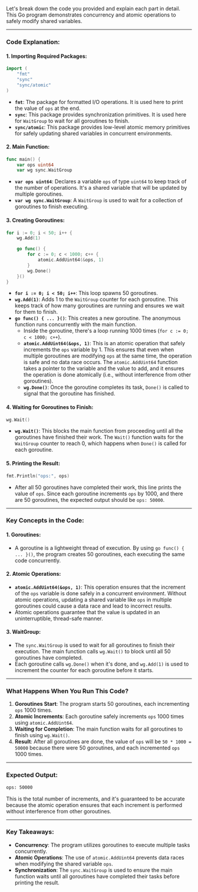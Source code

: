 Let's break down the code you provided and explain each part in detail. This Go program demonstrates concurrency and atomic operations to safely modify shared variables.

---

### Code Explanation:

#### 1. **Importing Required Packages**:

```go
import (
    "fmt"
    "sync"
    "sync/atomic"
)
```

- **`fmt`**: The package for formatted I/O operations. It is used here to print the value of `ops` at the end.
- **`sync`**: This package provides synchronization primitives. It is used here for `WaitGroup` to wait for all goroutines to finish.
- **`sync/atomic`**: This package provides low-level atomic memory primitives for safely updating shared variables in concurrent environments.

#### 2. **Main Function**:

```go
func main() {
    var ops uint64
    var wg sync.WaitGroup
```

- **`var ops uint64`**: Declares a variable `ops` of type `uint64` to keep track of the number of operations. It's a shared variable that will be updated by multiple goroutines.
- **`var wg sync.WaitGroup`**: A `WaitGroup` is used to wait for a collection of goroutines to finish executing.

#### 3. **Creating Goroutines**:

```go
for i := 0; i < 50; i++ {
    wg.Add(1)

    go func() {
        for c := 0; c < 1000; c++ {
            atomic.AddUint64(&ops, 1)
        }
        wg.Done()
    }()
}
```

- **`for i := 0; i < 50; i++`**: This loop spawns 50 goroutines.
- **`wg.Add(1)`**: Adds 1 to the `WaitGroup` counter for each goroutine. This keeps track of how many goroutines are running and ensures we wait for them to finish.
- **`go func() { ... }()`**: This creates a new goroutine. The anonymous function runs concurrently with the main function.
    - Inside the goroutine, there's a loop running 1000 times (`for c := 0; c < 1000; c++`).
    - **`atomic.AddUint64(&ops, 1)`**: This is an atomic operation that safely increments the `ops` variable by 1. This ensures that even when multiple goroutines are modifying `ops` at the same time, the operation is safe and no data race occurs. The `atomic.AddUint64` function takes a pointer to the variable and the value to add, and it ensures the operation is done atomically (i.e., without interference from other goroutines).
    - **`wg.Done()`**: Once the goroutine completes its task, `Done()` is called to signal that the goroutine has finished.

#### 4. **Waiting for Goroutines to Finish**:

```go
wg.Wait()
```

- **`wg.Wait()`**: This blocks the main function from proceeding until all the goroutines have finished their work. The `Wait()` function waits for the `WaitGroup` counter to reach 0, which happens when `Done()` is called for each goroutine.

#### 5. **Printing the Result**:

```go
fmt.Println("ops:", ops)
```

- After all 50 goroutines have completed their work, this line prints the value of `ops`. Since each goroutine increments `ops` by 1000, and there are 50 goroutines, the expected output should be `ops: 50000`.

---

### Key Concepts in the Code:

#### 1. **Goroutines**:
- A goroutine is a lightweight thread of execution. By using `go func() { ... }()`, the program creates 50 goroutines, each executing the same code concurrently.

#### 2. **Atomic Operations**:
- **`atomic.AddUint64(&ops, 1)`**: This operation ensures that the increment of the `ops` variable is done safely in a concurrent environment. Without atomic operations, updating a shared variable like `ops` in multiple goroutines could cause a data race and lead to incorrect results.
- Atomic operations guarantee that the value is updated in an uninterruptible, thread-safe manner.

#### 3. **WaitGroup**:
- The `sync.WaitGroup` is used to wait for all goroutines to finish their execution. The main function calls `wg.Wait()` to block until all 50 goroutines have completed.
- Each goroutine calls `wg.Done()` when it's done, and `wg.Add(1)` is used to increment the counter for each goroutine before it starts.

---

### What Happens When You Run This Code?

1. **Goroutines Start**: The program starts 50 goroutines, each incrementing `ops` 1000 times.
2. **Atomic Increments**: Each goroutine safely increments `ops` 1000 times using `atomic.AddUint64`.
3. **Waiting for Completion**: The main function waits for all goroutines to finish using `wg.Wait()`.
4. **Result**: After all goroutines are done, the value of `ops` will be `50 * 1000 = 50000` because there were 50 goroutines, and each incremented `ops` 1000 times.

---

### Expected Output:

```bash
ops: 50000
```

This is the total number of increments, and it's guaranteed to be accurate because the atomic operation ensures that each increment is performed without interference from other goroutines.

---

### Key Takeaways:

- **Concurrency**: The program utilizes goroutines to execute multiple tasks concurrently.
- **Atomic Operations**: The use of `atomic.AddUint64` prevents data races when modifying the shared variable `ops`.
- **Synchronization**: The `sync.WaitGroup` is used to ensure the main function waits until all goroutines have completed their tasks before printing the result.